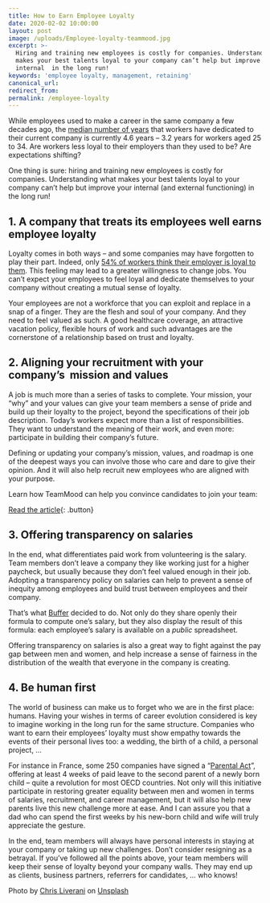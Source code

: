 ```yaml
---
title: How to Earn Employee Loyalty
date: 2020-02-02 10:00:00
layout: post
image: /uploads/Employee-loyalty-teammood.jpg
excerpt: >-
  Hiring and training new employees is costly for companies. Understanding what
  makes your best talents loyal to your company can’t help but improve your
  internal  in the long run!
keywords: 'employee loyalty, management, retaining'
canonical_url:
redirect_from:
permalink: /employee-loyalty
---
```


While employees used to make a career in the same company a few decades ago, the [median number of years](https://www.bls.gov/news.release/tenure.nr0.htm) that workers have dedicated to their current company is currently 4.6 years – 3.2 years for workers aged 25 to 34. Are workers less loyal to their employers than they used to be? Are expectations shifting?&nbsp;

One thing is sure: hiring and training new employees is costly for companies. Understanding what makes your best talents loyal to your company can’t help but improve your internal (and external functioning) in the long run\!

## **1\. A company that treats its employees well earns employee loyalty**

Loyalty comes in both ways – and some companies may have forgotten to play their part. Indeed, only [54% of workers think their employer is loyal to them](http://press.careerbuilder.com/2017-12-07-Nearly-Three-in-Four-Employers-Affected-by-a-Bad-Hire-According-to-a-Recent-CareerBuilder-Survey). This feeling may lead to a greater willingness to change jobs. You can’t expect your employees to feel loyal and dedicate themselves to your company without creating a mutual sense of loyalty.&nbsp;

Your employees are not a workforce that you can exploit and replace in a snap of a finger. They are the flesh and soul of your company. And they need to feel valued as such. A good healthcare coverage, an attractive vacation policy, flexible hours of work and such advantages are the cornerstone of a relationship based on trust and loyalty.

## **2\. Aligning your recruitment with your company’s&nbsp; mission and values&nbsp;**

A job is much more than a series of tasks to complete. Your mission, your “why” and your values can give your team members a sense of pride and build up their loyalty to the project, beyond the specifications of their job description. Today’s workers expect more than a list of responsibilities. They want to understand the meaning of their work, and even more: participate in building their company’s future.&nbsp;

Defining or updating your company’s mission, values, and roadmap is one of the deepest ways you can involve those who care and dare to give their opinion. And it will also help recruit new employees who are aligned with your purpose.

Learn how TeamMood can help you convince candidates to join your team:

[Read the article](https://blog.teammood.com/2019/04/16/convincing-candidates-to-join-your-team.html){: .button}

## **3\. Offering transparency on salaries**

In the end, what differentiates paid work from volunteering is the salary. Team members don’t leave a company they like working just for a higher paycheck, but usually because they don’t feel valued enough in their job. Adopting a transparency policy on salaries can help to prevent a sense of inequity among employees and build trust between employees and their company.&nbsp;

That’s what [Buffer](https://open.buffer.com/introducing-open-salaries-at-buffer-including-our-transparent-formula-and-all-individual-salaries/) decided to do. Not only do they share openly their formula to compute one’s salary, but they also display the result of this formula: each employee’s salary is available on a *public* spreadsheet.

Offering transparency on salaries is also a great way to fight against the pay gap between men and women, and help increase a sense of fairness in the distribution of the wealth that everyone in the company is creating.&nbsp;

## **4\. Be human first**

The world of business can make us to forget who we are in the first place: humans. Having your wishes in terms of career evolution considered is key to imagine working in the long run for the same structure. Companies who want to earn their employees’ loyalty must show empathy towards the events of their personal lives too: a wedding, the birth of a child, a personal project, …&nbsp;

For instance in France, some 250 companies have signed a “[Parental Act](https://www.parentalact.com/fr)”, offering at least 4 weeks of paid leave to the second parent of a newly born child – quite a revolution for most OECD countries. Not only will this initiative participate in restoring greater equality between men and women in terms of salaries, recruitment, and career management, but it will also help new parents live this new challenge more at ease. And I can assure you that a dad who can spend the first weeks by his new-born child and wife will truly appreciate the gesture.

In the end, team members will always have personal interests in staying at your company or taking up new challenges. Don’t consider resigning as a betrayal. If you’ve followed all the points above, your team members will keep their sense of loyalty beyond your company walls. They may end up as clients, business partners, referrers for candidates, … who knows\!

Photo by&nbsp;[Chris Liverani](https://unsplash.com/@chrisliverani?utm_source=unsplash&amp;utm_medium=referral&amp;utm_content=creditCopyText)&nbsp;on&nbsp;[Unsplash](https://unsplash.com/?utm_source=unsplash&amp;utm_medium=referral&amp;utm_content=creditCopyText)